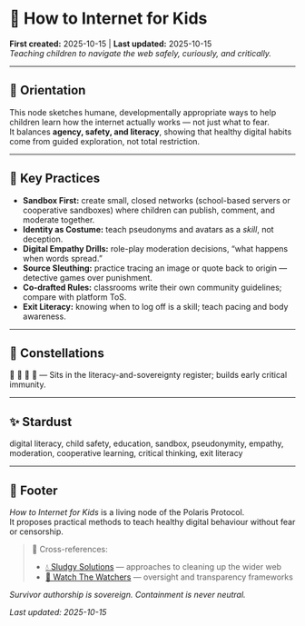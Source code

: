 # 🍎 How to Internet for Kids  
**First created:** 2025-10-15 | **Last updated:** 2025-10-15  
*Teaching children to navigate the web safely, curiously, and critically.*

---

## 🧭 Orientation  
This node sketches humane, developmentally appropriate ways to help children learn how the internet actually works — not just what to fear.  
It balances **agency, safety, and literacy**, showing that healthy digital habits come from guided exploration, not total restriction.

---

## 🧩 Key Practices  
- **Sandbox First:** create small, closed networks (school-based servers or cooperative sandboxes) where children can publish, comment, and moderate together.  
- **Identity as Costume:** teach pseudonyms and avatars as a *skill*, not deception.  
- **Digital Empathy Drills:** role-play moderation decisions, “what happens when words spread.”  
- **Source Sleuthing:** practice tracing an image or quote back to origin — detective games over punishment.  
- **Co-drafted Rules:** classrooms write their own community guidelines; compare with platform ToS.  
- **Exit Literacy:** knowing when to log off is a skill; teach pacing and body awareness.

---

## 🌌 Constellations  
🧒 🧠 🧰 🔮 — Sits in the literacy-and-sovereignty register; builds early critical immunity.

---

## ✨ Stardust  
digital literacy, child safety, education, sandbox, pseudonymity, empathy, moderation, cooperative learning, critical thinking, exit literacy

---

## 🏮 Footer  

*How to Internet for Kids* is a living node of the Polaris Protocol.  
It proposes practical methods to teach healthy digital behaviour without fear or censorship.  

> 📡 Cross-references:  
> - [💧 Sludgy Solutions](./💧_sludgy_solutions.md) — approaches to cleaning up the wider web  
> - [🧿 Watch The Watchers](../../Big_Picture_Protocols/🧿_Watch_The_Watchers/) — oversight and transparency frameworks  

*Survivor authorship is sovereign. Containment is never neutral.*  

_Last updated: 2025-10-15_
